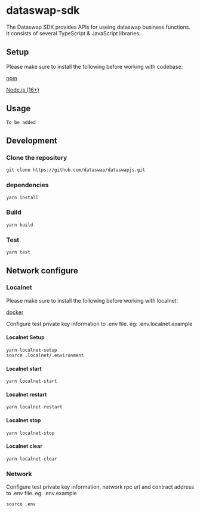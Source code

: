 # dataswap-sdk

The Dataswap SDK provides APIs for useing dataswap business functions. It consists of several TypeScript & JavaScript libraries.

## Setup

Please make sure to install the following before working with codebase:  

[npm](https://docs.npmjs.com/getting-started)

[Node.js (16+)](https://nodejs.org/en/download)

## Usage

```shell
To be added
```

## Development

### Clone the repository

```shell
git clone https://github.com/dataswap/dataswapjs.git
```

### dependencies

```shell
yarn install
```

### Build

```shell
yarn build
```

### Test

```shell
yarn test
```

## Network configure

### Localnet

Please make sure to install the following before working with localnet:  

[docker](https://www.docker.com/get-started/)

Configure test private key information to .env file. eg: .env.localnet.example

#### Localnet Setup

```shell
yarn localnet-setup
source .localnet/.environment
```

#### Localnet start

```shell
yarn localnet-start
```

#### Localnet restart

```shell
yarn localnet-restart
```

#### Localnet stop

```shell
yarn localnet-stop
```

#### Localnet clear

```shell
yarn localnet-clear
```

### Network

Configure test private key information, network rpc url and contract address to .env file. eg: .env.example

```shell
source .env
```
